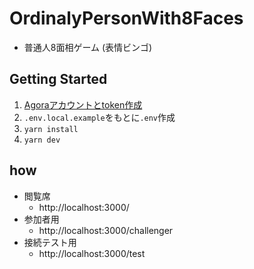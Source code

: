 # OrdinalyPersonWith8Faces

- 普通人8面相ゲーム (表情ビンゴ)

## Getting Started

1. [Agoraアカウントとtoken作成](https://jp.vcube.com/service/agora/developer/tutorial/video/web.html)
1. `.env.local.example`をもとに`.env`作成
1. `yarn install`
1. `yarn dev`

## how

- 閲覧席
  - http://localhost:3000/
- 参加者用
  - http://localhost:3000/challenger
- 接続テスト用
  - http://localhost:3000/test
